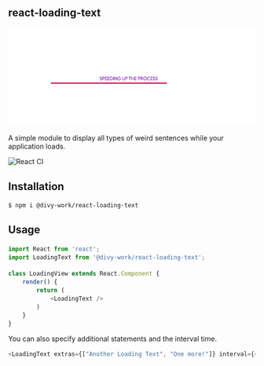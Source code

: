 ## react-loading-text

![](./assets/demo.gif)

A simple module to display all types of weird sentences while your application loads.

![React CI](https://github.com/divy-work/react-loading-text/workflows/React%20CI/badge.svg)

## Installation

```sh
$ npm i @divy-work/react-loading-text
```

## Usage

```js
import React from 'react';
import LoadingText from '@divy-work/react-loading-text';

class LoadingView extends React.Component {
	render() {
		return (
			<LoadingText />
		)
	}
}
```

You can also specify additional statements and the interval time.

```js
<LoadingText extras={["Another Loading Text", "One more!"]} interval={4000} />
```
